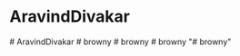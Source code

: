 # AravindDivakar
#   A r a v i n d D i v a k a r  
 #   b r o w n y  
 #   b r o w n y  
 #   b r o w n y  
 "# browny" 
